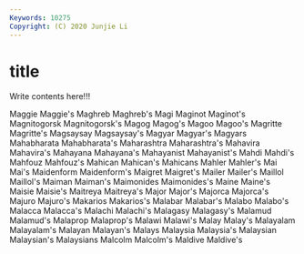 ```yaml
---
Keywords: 10275
Copyright: (C) 2020 Junjie Li
---
```


# title

Write contents here!!!
 
Maggie 
Maggie's
Maghreb 
Maghreb's 
Magi 
Maginot 
Maginot's 
Magnitogorsk 
Magnitogorsk's 
Magog 
Magog's 
Magoo
Magoo's 
Magritte 
Magritte's 
Magsaysay 
Magsaysay's 
Magyar 
Magyar's 
Magyars 
Mahabharata 
Mahabharata's
Maharashtra 
Maharashtra's 
Mahavira 
Mahavira's 
Mahayana 
Mahayana's 
Mahayanist 
Mahayanist's 
Mahdi 
Mahdi's
Mahfouz 
Mahfouz's 
Mahican 
Mahican's 
Mahicans 
Mahler 
Mahler's 
Mai 
Mai's 
Maidenform
Maidenform's 
Maigret 
Maigret's 
Mailer 
Mailer's 
Maillol 
Maillol's 
Maiman 
Maiman's 
Maimonides
Maimonides's 
Maine 
Maine's 
Maisie 
Maisie's 
Maitreya 
Maitreya's 
Major 
Major's 
Majorca
Majorca's 
Majuro 
Majuro's 
Makarios 
Makarios's 
Malabar 
Malabar's 
Malabo 
Malabo's 
Malacca
Malacca's 
Malachi 
Malachi's 
Malagasy 
Malagasy's 
Malamud 
Malamud's 
Malaprop 
Malaprop's 
Malawi
Malawi's 
Malay 
Malay's 
Malayalam 
Malayalam's 
Malayan 
Malayan's 
Malays 
Malaysia 
Malaysia's
Malaysian 
Malaysian's 
Malaysians 
Malcolm 
Malcolm's 
Maldive 
Maldive's 
